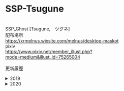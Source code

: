 # SSP-Tsugune
<br>SSP_Ghost [Tsugune,　ツグネ]　
<br>配布場所
<br>https://xrmelnus.wixsite.com/melnus/desktop-maskot
<br>pixiv
<br>https://www.pixiv.net/member_illust.php?mode=medium&illust_id=75265004
<br>
<br>更新履歴
<details>
<summary>2019</summary>
<pre>
<code>
<details>
<summary>6月/2019</summary>
<pre>
<code>
<br>6/16/2019/ゴースト一通り作成（まだ未完成）
<br>6/17/2019/辞書内追加作業（関係性分岐はほぼ終わり？）
<br>6/19/2019/追加シェル用辞書内分岐作業
<br>6/20/2019/Wiki作成　＞　https://github.com/Melnus/SSP-Tsugune/wiki
<br>6/26/2019/3D版用モデル作成　https://hub.vroid.com/characters/2727294579418687959/models/182243890626887468
</code>
</pre>
</details>
<details>
<summary>7月/2019</summary>
<pre>
<code>
<br>7/03/2019/コミュ用辞書追加
<br>7/11/2019/時報、反応分岐修正
<br>7/23/2019/季節の概念を追加
</code>
</pre>
</details>
<details>
<summary>9月/2019</summary>
<pre>
<code>
<br>9/17/2019/コミュ用辞書追加
</code>
</pre>
</details>
<details>
<summary>10月/2019</summary>
<pre>
<code>
<br>10/16/2019/辞書追加、コミットミスの修正
</code>
</pre>
</details>
</code>
</pre>
</details>
<details>
<summary>2020</summary>
<pre>
<code>

<details>
<summary>1月/2020</summary>
<pre>
<code>
<br>01/04/2020/他ゴーストからの変更時の辞書修正
<br>01/27/2020/homepage先更新等
</code>
</pre>
</details>

<details>
<summary>3月/2020</summary>
<pre>
<code>
<br>03/17/2020/zatsudan.txt 更新等
</code>
</pre>
</details>


<br>
<br>
<br>説明
<br>ghost:作：Melnus
<br>Shell:キャラクターなんとか機用パーツセット「少女セット」使用
<br>https://www.pixiv.net/member_illust.php?mode=medium&illust_id=63391966
<br>
<br><img src="nar/スクリーンショット 2019-06-16 22.43.35.png" alt="CC" title="Tsugune">
<br>download link https://github.com/Melnus/SSP-Tsugune/raw/master/nar/Tsugune.nar
<br>
<br>追加シェル[水着]
<br>https://www.pixiv.net/member_illust.php?mode=medium&illust_id=75293563
<br>https://github.com/Melnus/SSP-Tsugune/raw/master/nar/hmizugi.nar
<br>
<br>差分
<br>https://github.com/Melnus/SSP-Tsugune/raw/master/nar/himitsuno.nar
